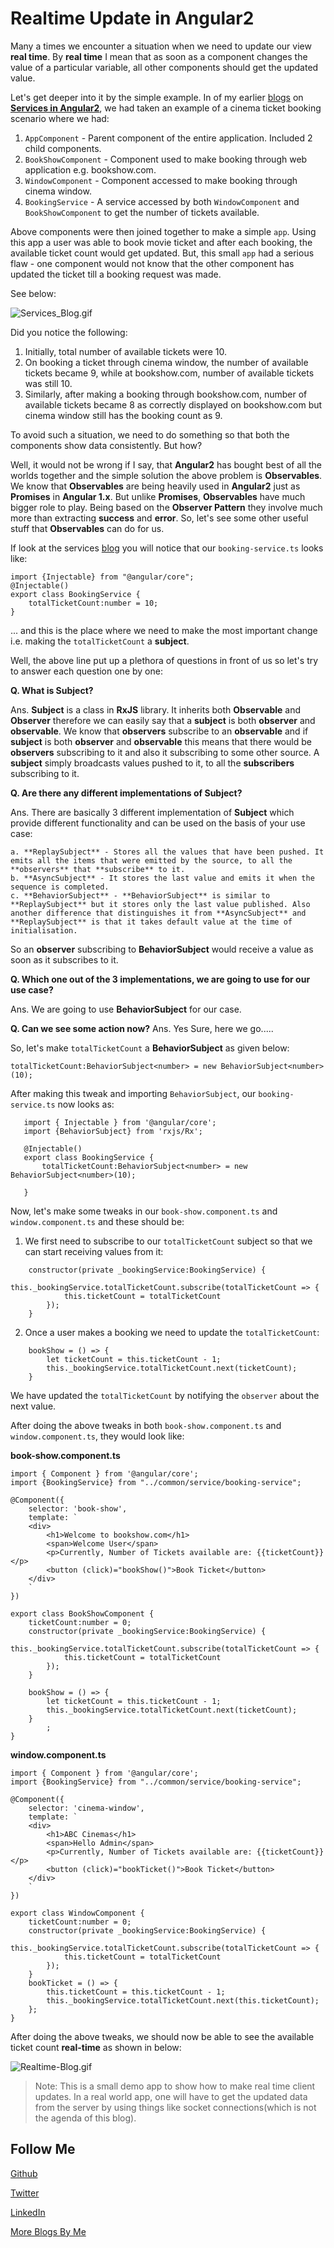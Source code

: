 # Realtime Update in Angular2

Many a times we encounter a situation when we need to update our view **real time**. By **real time** I mean that as soon as a component changes the value of a particular variable,
all other components should get the updated value.

Let's get deeper into it by the simple example. In of my earlier [blogs](https://namitamalik.github.io/) on [**Services in Angular2**](https://namitamalik.github.io/Services-in-Angular2/), we had taken an example of a cinema ticket booking scenario where we had:

1. `AppComponent` - Parent component of the entire application. Included 2 child components.
2. `BookShowComponent` - Component used to make booking through web application e.g. bookshow.com.
3. `WindowComponent` - Component accessed to make booking through cinema window.
4. `BookingService` - A service accessed by both `WindowComponent` and `BookShowComponent` to get the number of tickets available.

Above components were then joined together to make a simple `app`. Using this app a user was able to book movie ticket and after each booking, the available ticket count would get updated.
But, this small `app` had a serious flaw - one component would not know that the other component has updated the ticket till a booking request was made.

See below:

![Services_Blog.gif](https://raw.githubusercontent.com/NamitaMalik/Realtime-Update-in-Angular2/master/assets/Services_Blog.gif)

Did you notice the following:

1. Initially, total number of available tickets were 10.
2. On booking a ticket through cinema window, the number of available tickets became 9, while at bookshow.com, number of available tickets was still 10.
3. Similarly, after making a booking through bookshow.com, number of available tickets became 8 as correctly displayed on bookshow.com but cinema window still has the booking count as 9.

To avoid such a situation, we need to do something so that both the components show data consistently. But how?

Well, it would not be wrong if I say, that **Angular2** has bought best of all the worlds together and the simple solution the above problem is **Observables**. We know that **Observables** are being
heavily used in **Angular2** just as **Promises** in **Angular 1.x**. But unlike **Promises**, **Observables** have much bigger role to play. Being based on the **Observer Pattern** they involve much more than extracting **success** and **error**.
So, let's see some other useful stuff that **Observables** can do for us.


If look at the services [blog](https://namitamalik.github.io/Services-in-Angular2/) you will notice that our `booking-service.ts` looks like:
 
```
import {Injectable} from "@angular/core";
@Injectable()
export class BookingService {
    totalTicketCount:number = 10;
}
```

... and this is the place where we need to make the most important change i.e. making the `totalTicketCount` a **subject**.

Well, the above line put up a plethora of questions in front of us so let's try to answer each question one by one:

**Q. What is Subject?**

Ans. **Subject** is a class in **RxJS** library. It inherits both **Observable** and **Observer** therefore we can easily say that a **subject** is both **observer** and **observable**.
We know that **observers** subscribe to an **observable** and if **subject** is both **observer** and **observable** this means that there would be **observers** subscribing to it and also it subscribing to some other source.
A **subject**  simply broadcasts values pushed to it, to all the **subscribers** subscribing to it.

**Q. Are there any different implementations of Subject?**

Ans. There are basically 3 different implementation of **Subject** which provide different functionality and can be used on the basis of your use case:

    a. **ReplaySubject** - Stores all the values that have been pushed. It emits all the items that were emitted by the source, to all the **observers** that **subscribe** to it.
    b. **AsyncSubject** - It stores the last value and emits it when the sequence is completed.
    c. **BehaviorSubject** - **BehaviorSubject** is similar to **ReplaySubject** but it stores only the last value published. Also another difference that distinguishes it from **AsyncSubject** and **ReplaySubject** is that it takes default value at the time of initialisation.
So an **observer** subscribing to **BehaviorSubject** would receive a value as soon as it subscribes to it.
   
**Q. Which one out of the 3 implementations, we are going to use for our use case?**

Ans. We are going to use **BehaviorSubject** for our case.

**Q. Can we see some action now?**
Ans. Yes Sure, here we go.....

So, let's make `totalTicketCount` a **BehaviorSubject** as given below:

```
totalTicketCount:BehaviorSubject<number> = new BehaviorSubject<number>(10);
```

After making this tweak and importing `BehaviorSubject`, our `booking-service.ts` now looks as:

```
   import { Injectable } from '@angular/core';
   import {BehaviorSubject} from 'rxjs/Rx';
   
   @Injectable()
   export class BookingService {
       totalTicketCount:BehaviorSubject<number> = new BehaviorSubject<number>(10);
   
   }
```

Now, let's make some tweaks in our `book-show.component.ts` and `window.component.ts` and these should be:

1. We first need to subscribe to our `totalTicketCount` subject so that we can start receiving values from it:

```
    constructor(private _bookingService:BookingService) {
        this._bookingService.totalTicketCount.subscribe(totalTicketCount => {
            this.ticketCount = totalTicketCount
        });
    }
```
   
2. Once a user makes a booking we need to update the `totalTicketCount`:
 
 ```
     bookShow = () => {
         let ticketCount = this.ticketCount - 1;
         this._bookingService.totalTicketCount.next(ticketCount);
     }
```
We have updated the `totalTicketCount` by notifying the `observer` about the next value.

After doing the above tweaks in both `book-show.component.ts` and `window.component.ts`, they would look like:

**book-show.component.ts**

```
import { Component } from '@angular/core';
import {BookingService} from "../common/service/booking-service";

@Component({
    selector: 'book-show',
    template: `
    <div>
        <h1>Welcome to bookshow.com</h1>
        <span>Welcome User</span>
        <p>Currently, Number of Tickets available are: {{ticketCount}}</p>
        <button (click)="bookShow()">Book Ticket</button>
    </div>
    `
})

export class BookShowComponent {
    ticketCount:number = 0;
    constructor(private _bookingService:BookingService) {
        this._bookingService.totalTicketCount.subscribe(totalTicketCount => {
            this.ticketCount = totalTicketCount
        });
    }

    bookShow = () => {
        let ticketCount = this.ticketCount - 1;
        this._bookingService.totalTicketCount.next(ticketCount);
    }
        ;
}

```

**window.component.ts**

```
import { Component } from '@angular/core';
import {BookingService} from "../common/service/booking-service";

@Component({
    selector: 'cinema-window',
    template: `
    <div>
        <h1>ABC Cinemas</h1>
        <span>Hello Admin</span>
        <p>Currently, Number of Tickets available are: {{ticketCount}}</p>
        <button (click)="bookTicket()">Book Ticket</button>
    </div>
    `
})

export class WindowComponent {
    ticketCount:number = 0;
    constructor(private _bookingService:BookingService) {
        this._bookingService.totalTicketCount.subscribe(totalTicketCount => {
            this.ticketCount = totalTicketCount
        });
    }
    bookTicket = () => {
        this.ticketCount = this.ticketCount - 1;
        this._bookingService.totalTicketCount.next(this.ticketCount);
    };
}
```

After doing the above tweaks, we should now be able to see the available ticket count **real-time** as shown in below:

![Realtime-Blog.gif](https://raw.githubusercontent.com/NamitaMalik/Realtime-Update-in-Angular2/master/assets/Realtime_Blog.gif)

>Note: This is a small demo app to show how to make real time client updates. In a real world app, one will have to get the updated data from the server by using things like socket connections(which is not the agenda of this blog).

Follow Me
---
[Github](https://github.com/NamitaMalik)

[Twitter](https://twitter.com/namita13_04)

[LinkedIn](https://in.linkedin.com/in/namita-malik-a7885b23)

[More Blogs By Me](https://namitamalik.github.io/)